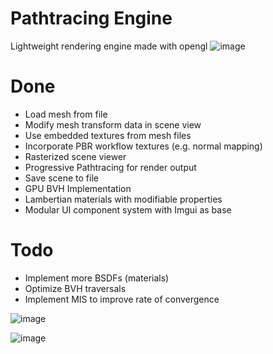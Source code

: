 # Pathtracing Engine
 Lightweight rendering engine made with opengl
![image](https://user-images.githubusercontent.com/40843847/189490840-658f5362-0410-41fe-91bb-9037f8d44bc3.png)

# Done
- Load mesh from file
- Modify mesh transform data in scene view
- Use embedded textures from mesh files
- Incorporate PBR workflow textures (e.g. normal mapping)
- Rasterized scene viewer
- Progressive Pathtracing for render output
- Save scene to file
- GPU BVH Implementation
- Lambertian materials with modifiable properties
- Modular UI component system with Imgui as base

# Todo
- Implement more BSDFs (materials)
- Optimize BVH traversals
- Implement MIS to improve rate of convergence


![image](https://user-images.githubusercontent.com/40843847/189490862-852fdd53-880c-4188-ba00-530579c78fdf.png)

![image](https://user-images.githubusercontent.com/40843847/189490850-12ce2ed0-4129-4a9c-8016-3369e6eb2fdb.png)
